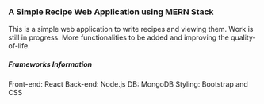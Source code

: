 ### A Simple Recipe Web Application using MERN Stack
This is a simple web application to write recipes and viewing them.
Work is still in progress. More functionalities to be added and improving the quality-of-life.

##### Frameworks Information
Front-end: React
Back-end: Node.js
DB: MongoDB
Styling: Bootstrap and CSS
